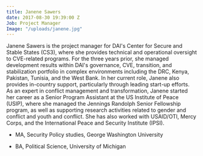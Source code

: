 ```yaml
---
title: Janene Sawers
date: 2017-08-30 19:39:00 Z
Job: Project Manager
Image: "/uploads/janene.jpg"
---
```


Janene Sawers is the project manager for DAI's Center for Secure and Stable States (CS3), where she provides technical and operational oversight to CVE-related programs. For the three years prior, she managed development results within DAI's governance, CVE, transition, and stabilization portfolio in complex environments including the DRC, Kenya, Pakistan, Tunisia, and the West Bank. In her current role, Janene also provides in-country support, particularly through leading start-up efforts. As an expert in conflict management and transformation, Janene started her career as a Senior Program Assistant at the US Institute of Peace (USIP), where she managed the Jennings Randolph Senior Fellowship program, as well as supporting research activities related to gender and conflict and youth and conflict. She has also worked with USAID/OTI, Mercy Corps, and the International Peace and Security Institute (IPSI).

* MA, Security Policy studies, George Washington University

* BA, Political Science, University of Michigan